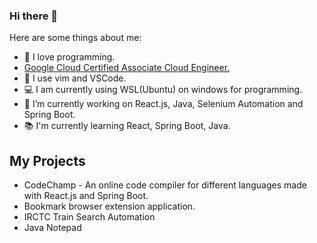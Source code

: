 ### Hi there 👋

<!--
**DjayChoudhary/DjayChoudhary** is a ✨  _special_ ✨ repository because its `README.md` (this file) appears on your GitHub profile.
-->
Here are some things about me:
- 💖 I love programming.
- [Google Cloud Certified Associate Cloud Engineer.](https://www.credential.net/fe87df50-fe1c-4e1c-9e3e-3aea2c78c52c)
- 📃 I use vim and VSCode.
- 💻 I am currently using WSL(Ubuntu) on windows for programming.
- 🔭 I’m currently working on React.js, Java, Selenium Automation and Spring Boot.
- 📚 I'm currently learning React, Spring Boot, Java.
## My Projects
- CodeChamp - An online code compiler for different languages made with React.js and Spring Boot.
- Bookmark browser extension application.
- IRCTC Train Search Automation
- Java Notepad
<!--
- 🌱 I’m currently learning React, Django.
- 👯 I’m looking to collaborate on 
- 🤔 I’m looking for help with ...
- 💬 Ask me about ...
- 📫 How to reach me: ...
- 😄 Pronouns: ...
- ⚡ Fun fact: ...
-->
